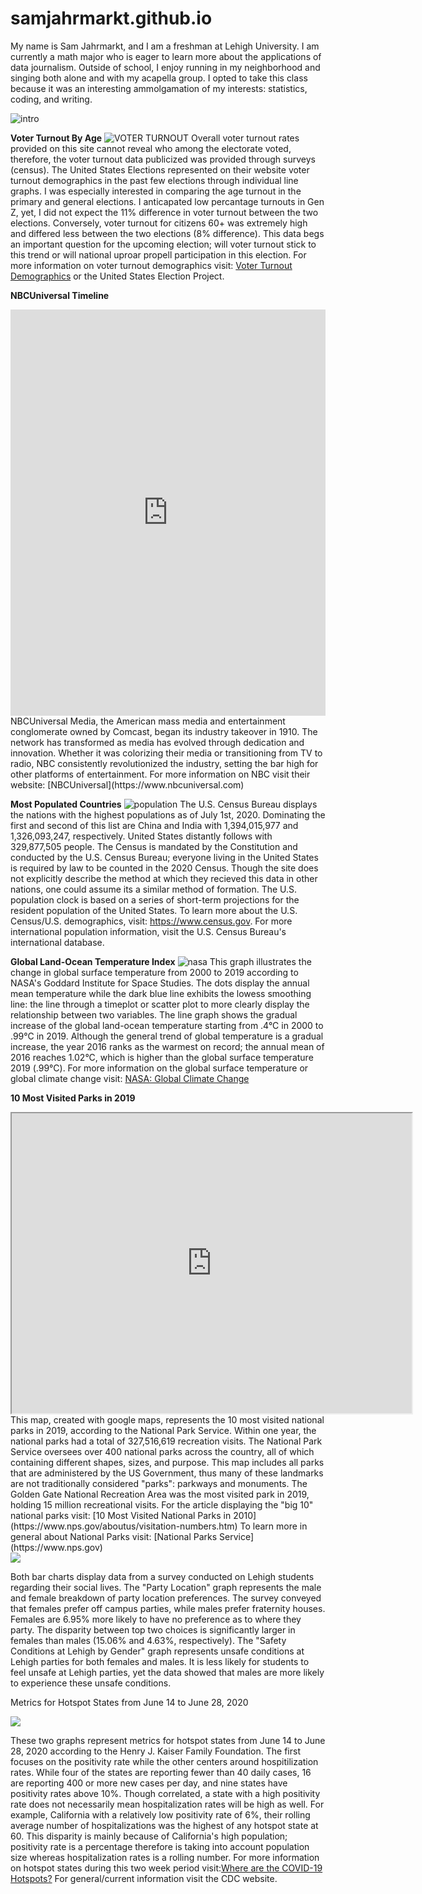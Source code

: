# samjahrmarkt.github.io

My name is Sam Jahrmarkt, and I am a freshman at Lehigh University. I am currently a math major who is eager to learn more about the applications of data journalism. Outside of school, I enjoy running in my neighborhood and singing both alone and with my acapella group. I opted to take this class because it was an interesting ammolgamation of my interests: statistics, coding, and writing. 

![intro](https://github.com/samjahrmarkt/samjahrmarkt.github.io/blob/master/intro.png?raw=true) 









<b>Voter Turnout By Age</b>
![VOTER TURNOUT](https://github.com/samjahrmarkt/samjahrmarkt.github.io/blob/master/VOTER%20TURNOUT.png?raw=true)
Overall voter turnout rates provided on this site cannot reveal who among the electorate voted, therefore, the voter turnout data publicized was provided through surveys (census). The United States Elections represented on their website voter turnout demographics in the past few elections through individual line graphs. I was especially interested in comparing the age turnout in the primary and general elections. I anticapated low percantage turnouts in Gen Z, yet, I did not expect the 11% difference in voter turnout between the two elections. Conversely, voter turnout for citizens 60+ was extremely high and differed less between the two elections (8% difference). This data begs an important question for the upcoming election; will voter turnout stick to this trend or will national uproar propell participation in this election. For more information on voter turnout demographics visit: [Voter Turnout Demographics](http://www.electproject.org/home/voter-turnout/demographics) or the United States Election Project.









<b>NBCUniversal Timeline</b>
<iframe src='https://cdn.knightlab.com/libs/timeline3/latest/embed/index.html?source=1LzPe_-594t21EyuCZguq2ldY9GuhW3FYN5NyAvk_Ev4&font=Default&lang=en&initial_zoom=2&height=650' width='100%' height='650' webkitallowfullscreen mozallowfullscreen allowfullscreen frameborder='0'></iframe>
NBCUniversal Media, the American mass media and entertainment conglomerate owned by Comcast, began its industry takeover in 1910. The network has transformed as media has evolved through dedication and innovation. Whether it was colorizing their media or transitioning from TV to radio, NBC consistently revolutionized the industry, setting the bar high for other platforms of entertainment. For more information on NBC visit their website: [NBCUniversal](https://www.nbcuniversal.com)









<b>Most Populated Countries</b>
![population](https://github.com/samjahrmarkt/samjahrmarkt.github.io/blob/master/population.png?raw=true)
The U.S. Census Bureau displays the nations with the highest populations as of July 1st, 2020. Dominating the first and second of this list are China and India with 1,394,015,977 and 1,326,093,247, respectively. United States distantly follows with 329,877,505 people. The Census is mandated by the Constitution and conducted by the U.S. Census Bureau; everyone living in the United States is required by law to be counted in the 2020 Census. Though the site does not explicitly describe the method at which they recieved this data in other nations, one could assume its a similar method of formation. The U.S. population clock is based on a series of short-term projections for the resident population of the United States. To learn more about the U.S. Census/U.S. demographics, visit: https://www.census.gov. For more international population information, visit the U.S. Census Bureau's international database.









<b>Global Land-Ocean Temperature Index</b>
![nasa](https://github.com/samjahrmarkt/samjahrmarkt.github.io/blob/master/nasa.png?raw=true)
This graph illustrates the change in global surface temperature from 2000 to 2019 according to NASA's Goddard Institute for Space Studies. The dots display the annual mean temperature while the dark blue line exhibits the lowess smoothing line: the line through a timeplot or scatter plot to more clearly display the relationship between two variables. The line graph shows the gradual increase of the global land-ocean temperature starting from .4°C in 2000 to .99°C in 2019. Although the general trend of global temperature is a gradual increase, the year 2016 ranks as the warmest on record; the annual mean of 2016 reaches 1.02°C, which is higher than the global surface temperature 2019 (.99°C). For more information on the global surface temperature or global climate change visit: [NASA: Global Climate Change](https://climate.nasa.gov)










<b>10 Most Visited Parks in 2019</b>
<iframe src="https://www.google.com/maps/d/u/1/embed?mid=1upREhDvSX2tVP2mmei_51BRduo6NwLSS" width="640" height="480"></iframe>
This map, created with google maps, represents the 10 most visited national parks in 2019, according to the National Park Service. Within one year, the national parks had a total of 327,516,619 recreation visits. The National Park Service oversees over 400 national parks across the country, all of which containing different shapes, sizes, and purpose. This map includes all parks that are administered by the US Government, thus many of these landmarks are not traditionally considered "parks": parkways and monuments. The Golden Gate National Recreation Area was the most visited park in 2019, holding 15 million recreational visits. For the article displaying the "big 10" national parks visit: [10 Most Visited National Parks in 2010](https://www.nps.gov/aboutus/visitation-numbers.htm) To learn more in general about National Parks visit: [National Parks Service](https://www.nps.gov)


<div class='tableauPlaceholder' id='viz1604276820426' style='position: relative'><noscript><a href='#'><img alt=' ' src='https:&#47;&#47;public.tableau.com&#47;static&#47;images&#47;Le&#47;LehighSurvey&#47;Dashboard1&#47;1_rss.png' style='border: none' /></a></noscript><object class='tableauViz'  style='display:none;'><param name='host_url' value='https%3A%2F%2Fpublic.tableau.com%2F' /> <param name='embed_code_version' value='3' /> <param name='site_root' value='' /><param name='name' value='LehighSurvey&#47;Dashboard1' /><param name='tabs' value='no' /><param name='toolbar' value='yes' /><param name='static_image' value='https:&#47;&#47;public.tableau.com&#47;static&#47;images&#47;Le&#47;LehighSurvey&#47;Dashboard1&#47;1.png' /> <param name='animate_transition' value='yes' /><param name='display_static_image' value='yes' /><param name='display_spinner' value='yes' /><param name='display_overlay' value='yes' /><param name='display_count' value='yes' /><param name='language' value='en' /><param name='filter' value='publish=yes' /></object></div>                <script type='text/javascript'>var divElement = document.getElementById('viz1604276820426');var vizElement = divElement.getElementsByTagName('object')[0];          if ( divElement.offsetWidth > 800 ) { vizElement.style.width='100%';vizElement.style.height=(divElement.offsetWidth*0.75)+'px';} else if ( divElement.offsetWidth > 500 ) { vizElement.style.width='100%';vizElement.style.height=(divElement.offsetWidth*0.75)+'px';} else { vizElement.style.width='100%';vizElement.style.height='827px';}var scriptElement = document.createElement('script');scriptElement.src = 'https://public.tableau.com/javascripts/api/viz_v1.js';vizElement.parentNode.insertBefore(scriptElement, vizElement);</script>

Both bar charts display data from a survey conducted on Lehigh students regarding their social lives. The "Party Location" graph represents the male and female breakdown of party location preferences. The survey conveyed that females prefer off campus parties, while males prefer fraternity houses. Females are 6.95% more likely to have no preference as to where they party. The disparity between top two choices is significantly larger in females than males (15.06% and 4.63%, respectively). The "Safety Conditions at Lehigh by Gender" graph represents unsafe conditions at Lehigh parties for both females and males. It is less likely for students to feel unsafe at Lehigh parties, yet the data showed that males are more likely to experience these unsafe conditions. 

Metrics for Hotspot States from June 14 to June 28, 2020

<div class='tableauPlaceholder' id='viz1605139985209' style='position: relative'><noscript><a href='#'><img alt=' ' src='https:&#47;&#47;public.tableau.com&#47;static&#47;images&#47;J2&#47;J2DMCWPBT&#47;1_rss.png' style='border: none' /></a></noscript><object class='tableauViz'  style='display:none;'><param name='host_url' value='https%3A%2F%2Fpublic.tableau.com%2F' /> <param name='embed_code_version' value='3' /> <param name='path' value='shared&#47;J2DMCWPBT' /> <param name='toolbar' value='yes' /><param name='static_image' value='https:&#47;&#47;public.tableau.com&#47;static&#47;images&#47;J2&#47;J2DMCWPBT&#47;1.png' /> <param name='animate_transition' value='yes' /><param name='display_static_image' value='yes' /><param name='display_spinner' value='yes' /><param name='display_overlay' value='yes' /><param name='display_count' value='yes' /><param name='language' value='en' /><param name='filter' value='publish=yes' /></object></div><script type='text/javascript'>var divElement = document.getElementById('viz1605139985209');var vizElement = divElement.getElementsByTagName('object')[0];vizElement.style.width='1016px';vizElement.style.height='991px';var scriptElement = document.createElement('script');scriptElement.src = 'https://public.tableau.com/javascripts/api/viz_v1.js';vizElement.parentNode.insertBefore(scriptElement, vizElement);</script>

These two graphs represent  metrics for hotspot states from June 14 to June 28, 2020 according to the Henry J. Kaiser Family Foundation. The first focuses on the positivity rate while the other centers around hospitilization rates. While four of the states are reporting fewer than 40 daily cases, 16 are reporting 400 or more new cases per day, and nine states have positivity rates above 10%. Though correlated, a state with a high positivity rate does not necessarily mean hospitalization rates will be high as well. For example, California with a relatively low positivity rate of 6%, their rolling average number of hospitalizations was the highest of any hotspot state at 60. This disparity is mainly because of California's high population; positivity rate is a percentage therefore is taking into account population size whereas hospitalization rates is a rolling number. For more information on hotspot states during this two week period visit:[Where are the COVID-19 Hotspots?](https://www.kff.org/coronavirus-covid-19/issue-brief/where-are-the-covid-19-hotspots-tracking-state-outbreaks/) For general/current information visit the CDC website.
